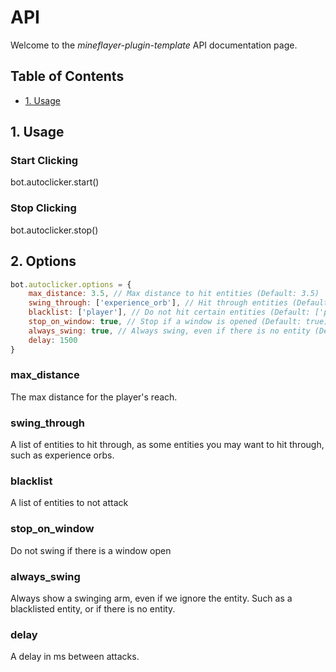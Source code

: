 # API <!-- omit in toc -->

Welcome to the *mineflayer-plugin-template* API documentation page.

## Table of Contents <!-- omit in toc -->

- [1. Usage](#1-usage)

## 1. Usage

### Start Clicking

bot.autoclicker.start()

### Stop Clicking

bot.autoclicker.stop()

## 2. Options
```js
bot.autoclicker.options = {
	max_distance: 3.5, // Max distance to hit entities (Default: 3.5)
	swing_through: ['experience_orb'], // Hit through entities (Default: ['experience_orb'])
	blacklist: ['player'], // Do not hit certain entities (Default: ['player'])
	stop_on_window: true, // Stop if a window is opened (Default: true)
	always_swing: true, // Always swing, even if there is no entity (Default: true)
	delay: 1500
}
```

### max_distance
The max distance for the player's reach.

### swing_through
A list of entities to hit through, as some entities you may want to hit through, such as experience orbs.

### blacklist
A list of entities to not attack

### stop_on_window
Do not swing if there is a window open

### always_swing
Always show a swinging arm, even if we ignore the entity. Such as a blacklisted entity, or if there is no entity.

### delay
A delay in ms between attacks.